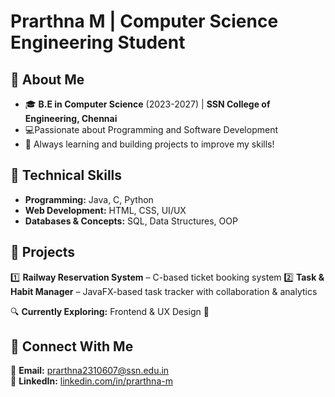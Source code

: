 

# Prarthna M | Computer Science Engineering Student  

## 🔹 About Me  
- 🎓 **B.E in Computer Science** (2023-2027) | **SSN College of Engineering, Chennai**
- 💻Passionate about Programming and Software Development
- 🚀 Always learning and building projects to improve my skills!  

## 🔹 Technical Skills  
- **Programming:** Java, C, Python  
- **Web Development:** HTML, CSS, UI/UX  
- **Databases & Concepts:** SQL, Data Structures, OOP  

## 🔹 Projects  
1️⃣ **Railway Reservation System** – C-based ticket booking system 
2️⃣ **Task & Habit Manager** – JavaFX-based task tracker with collaboration & analytics

🔍 **Currently Exploring:** Frontend & UX Design 🚀

## 🔹 Connect With Me  
📧 **Email:** [prarthna2310607@ssn.edu.in](mailto:prarthna2310607@ssn.edu.in)  
🔗 **LinkedIn:** [linkedin.com/in/prarthna-m](https://www.linkedin.com/in/prarthna-m-212511305)  

